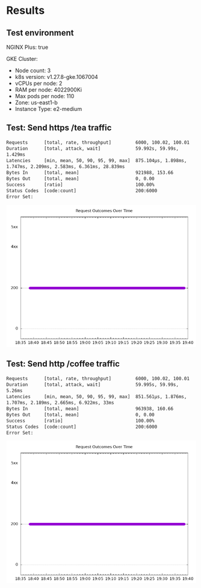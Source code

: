# Results

## Test environment

NGINX Plus: true

GKE Cluster:

- Node count: 3
- k8s version: v1.27.8-gke.1067004
- vCPUs per node: 2
- RAM per node: 4022900Ki
- Max pods per node: 110
- Zone: us-east1-b
- Instance Type: e2-medium

## Test: Send https /tea traffic

```text
Requests      [total, rate, throughput]         6000, 100.02, 100.01
Duration      [total, attack, wait]             59.992s, 59.99s, 1.429ms
Latencies     [min, mean, 50, 90, 95, 99, max]  875.104µs, 1.898ms, 1.747ms, 2.209ms, 2.583ms, 6.361ms, 28.839ms
Bytes In      [total, mean]                     921988, 153.66
Bytes Out     [total, mean]                     0, 0.00
Success       [ratio]                           100.00%
Status Codes  [code:count]                      200:6000  
Error Set:
```

![https.png](https.png)

## Test: Send http /coffee traffic

```text
Requests      [total, rate, throughput]         6000, 100.02, 100.01
Duration      [total, attack, wait]             59.995s, 59.99s, 5.26ms
Latencies     [min, mean, 50, 90, 95, 99, max]  851.561µs, 1.876ms, 1.707ms, 2.189ms, 2.665ms, 6.922ms, 33ms
Bytes In      [total, mean]                     963938, 160.66
Bytes Out     [total, mean]                     0, 0.00
Success       [ratio]                           100.00%
Status Codes  [code:count]                      200:6000  
Error Set:
```

![http.png](http.png)
